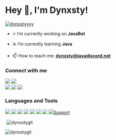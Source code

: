 <h1 align="left">Hey 👋, I'm Dynxsty!</h1>
<p align="left"> <a href="https://twitter.com/dynxstyyyy" target="blank"><img src="https://img.shields.io/twitter/follow/dynxstyyyy?logo=twitter&style=for-the-badge" alt="dynxstyyyy" /></a> </p>

- 🔥 I’m currently working on **JavaBot**

- ☕ I’m currently learning **Java**

- 📫 How to reach me: **dynxsty@javadiscord.net**

<h3 align="left">Connect with me</h3>
<p align=left>
<a href="https://twitter.com/Dynxstyyyy"><img src="https://img.shields.io/badge/Twitter-1DA1F2?style=for-the-badge&logo=twitter&logoColor=white"></a>
<a href="https://join.javadiscord.net"><img src="https://img.shields.io/badge/Discord-7289DA?style=for-the-badge&logo=discord&logoColor=white"></a>
</br>  
<a href="https://github.com/DynxstyGIT"><img src="https://img.shields.io/badge/GitHub-FFFFFF?style=for-the-badge&logo=github&logoColor=black"></a>
<a href="https://stackoverflow.com/users/15368542"><img src="https://img.shields.io/badge/Stackoverflow-FFFFFF?style=for-the-badge&logo=stackoverflow"></a>
<a href="mailto:dynxsty@javadiscord.net"><img src="https://img.shields.io/badge/Gmail-D14836?style=for-the-badge&logo=gmail&logoColor=white"></a>
</p>

<h3 align="left">Languages and Tools</h3>
<p align="left"> <a href="https://www.blender.org/"><img src="https://img.shields.io/badge/blender-FFFFFF?style=for-the-badge&logo=blender"/></a>
<a href="https://www.w3schools.com/css/"><img src="https://img.shields.io/badge/css-FFFFFF?style=for-the-badge&logo=css"/></a>
<a href="https://www.figma.com/"><img src="https://img.shields.io/badge/figma-FFFFFF?style=for-the-badge&logo=figma"/></a>
<a href="https://www.w3.org/html/"><img src="https://img.shields.io/badge/html-FFFFFF?style=for-the-badge&logo=html"/></a>
<a href="https://www.java.com"><img src="https://img.shields.io/badge/java-FFFFFF?style=for-the-badge&logo=java&logoColor=black"/></a>
<a href="https://www.linux.org/" target="_blank"><img src="https://img.shields.io/badge/linux-FFFFFF?style=for-the-badge&logo=linux"/></a>
<a href="https://www.mongodb.com/" target="_blank"><img src="https://img.shields.io/badge/mongodb-FFFFFF?style=for-the-badge&logo=mongodb"/></a>
<a href="https://www.python.org" target="_blank"><img src="https://img.shields.io/badge/python-FFFFFF?style=for-the-badge&logo=python/></a>
</p>

<h3 align="left">Support</h3>
<p></a>

<p>&nbsp;<img align="center" src="https://github-readme-stats.vercel.app/api?username=dynxstygit&show_icons=true&theme=dark&locale=en" alt="dynxstygit" /></p>

<p><img align="center" src="https://github-readme-streak-stats.herokuapp.com/?user=dynxstygit&theme=dark" alt="dynxstygit" /></p>
